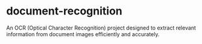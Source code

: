 # document-recognition
An OCR (Optical Character Recognition) project designed to extract relevant information from document images efficiently and accurately.
